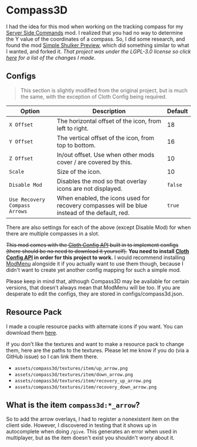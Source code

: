 # Compass3D

I had the idea for this mod when working on the tracking compass for my [Server Side Commands](https://modrinth.com/mod/server-side-commands) mod.
I realized that you had no way to determine the Y value of the coordinates of a compass.
So, I did some research, and found the mod [Simple Shulker Preview](https://github.com/BVengo/simple-shulker-preview), which did something similar to what I wanted, and forked it. *That project was under the LGPL-3.0 license so click [here](https://github.com/AdamRaichu/Compass3D/blob/main/LGPL_CHANGES.md) for a list of the changes I made*.

## Configs

> This section is slightly modified from the original project, but is much the same, with the exception of Cloth Config being required.

| **Option**           | **Description**                                                       | **Default** |
| -------------------- | --------------------------------------------------------------------- | ----------- |
| `X Offset`           | The horizontal offset of the icon, from left to right.                | 18          |
| `Y Offset`           | The vertical offset of the icon, from top to bottom.                  | 16          |
| `Z Offset`           | In/out offset. Use when other mods cover / are covered by this.       | 10          |
| `Scale`              | Size of the icon.                                                     | 10          |
| `Disable Mod`        | Disables the mod so that overlay icons are not displayed.             | `false`     |
| `Use Recovery Compass Arrows` | When enabled, the icons used for recovery compasses will be blue instead of the default, red. | `true` |

There are also settings for each of the above (except Disable Mod) for when there are multiple compasses in a slot.

~~This mod comes with the [Cloth Config API](https://www.curseforge.com/minecraft/mc-mods/cloth-config) built in to
implement configs (there should be no need to download it yourself).~~ **You need to install [Cloth Config API](https://www.curseforge.com/minecraft/mc-mods/cloth-config) in order for this project to work.** I would recommend installing [ModMenu](https://www.curseforge.com/minecraft/mc-mods/modmenu) alongside it if you actually want to use them though, because I didn't want to create yet another config mapping for such a simple mod.

Please keep in mind that, although Compass3D may be available for certain versions, that doesn't always mean that ModMenu will be too. If you are desperate to edit the configs, they are stored in configs/compass3d.json.

## Resource Pack

I made a couple resource packs with alternate icons if you want. You can download them [here][alternate-icons].

If you don't like the textures and want to make a resource pack to change them, here are the paths to the textures.
Please let me know if you do (via a GitHub issue) so I can link them there.

- `assets/compass3d/textures/item/up_arrow.png`
- `assets/compass3d/textures/item/down_arrow.png`
- `assets/compass3d/textures/item/recovery_up_arrow.png`
- `assets/compass3d/textures/item/recovery_down_arrow.png`

## What is the item `compass3d:*_arrow`?

So to add the arrow overlays, I had to register a nonexistent item on the client side.
However, I discovered in testing that it shows up in autocomplete when doing `/give`.
This generates an error when used in multiplayer, but as the item doesn't exist you shouldn't worry about it.

[alternate-icons]: https://modrinth.com/resourcepack/compass3d-alternate-icons
